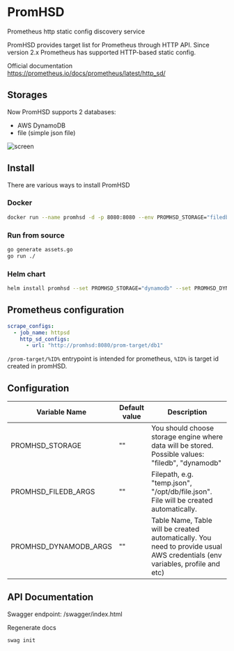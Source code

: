 # PromHSD


Prometheus http static config discovery service 

PromHSD provides target list for Prometheus through HTTP API. Since version 2.x Prometheus has supported HTTP-based static config.

Official documentation https://prometheus.io/docs/prometheus/latest/http_sd/


## Storages
Now PromHSD supports 2 databases:
- AWS DynamoDB
- file (simple json file)
<!--
- Azure CosmosDB
- Google
-->

![screen](screen.webp)

## Install
There are various ways to install PromHSD

### Docker
```bash
docker run --name promhsd -d -p 8080:8080 --env PROMHSD_STORAGE="filedb" --env PROMHSD_FILEDB_ARGS="db.json" --env ghcr.io/gasoid/promhsd:latest
```

### Run from source
```bash
go generate assets.go
go run ./
```

### Helm chart
```bash
helm install promhsd --set PROMHSD_STORAGE="dynamodb" --set PROMHSD_DYNAMODB_ARGS="tableName" https://raw.githubusercontent.com/Gasoid/PromHSD/main/helm/promhsd 
```


## Prometheus configuration
```yaml
scrape_configs:
  - job_name: httpsd
    http_sd_configs:
      - url: "http://promhsd:8080/prom-target/db1"

```
`/prom-target/%ID%` entrypoint is intended for prometheus, `%ID%` is target id created in promHSD.


## Configuration
| Variable Name  | Default value | Description |
| ------------- | ------------- | ------------- |
| PROMHSD_STORAGE | "" | You should choose storage engine where data will be stored. Possible values: "filedb", "dynamodb"  |
| PROMHSD_FILEDB_ARGS | "" | Filepath, e.g. "temp.json", "/opt/db/file.json". File will be created automatically. |
| PROMHSD_DYNAMODB_ARGS | "" | Table Name, Table will be created automatically. You need to provide usual AWS credentials (env variables, profile and etc) |

## API Documentation
Swagger endpoint: /swagger/index.html

Regenerate docs
```
swag init
```
